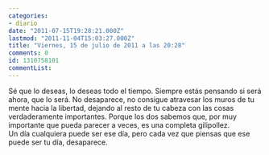 ```yaml
---
categories:
- diario
date: "2011-07-15T19:28:21.000Z"
lastmod: "2011-11-04T15:03:27.000Z"
title: "Viernes, 15 de julio de 2011 a las 20:28"
comments: 0
id: 1310758101
commentList:
---
```


Sé que lo deseas, lo deseas todo el tiempo. Siempre estás pensando si será ahora, que lo será. No desaparece, no consigue atravesar los muros de tu mente hacia la libertad, dejando al resto de tu cabeza con las cosas verdaderamente importantes. Porque los dos sabemos que, por muy importante que pueda parecer a veces, es una completa gilipollez.  
Un día cualquiera puede ser ese día, pero cada vez que piensas que ese puede ser tu día, desaparece.